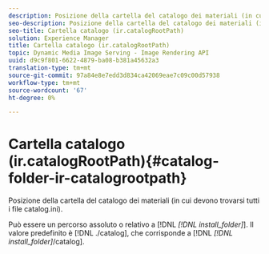 ```yaml
---
description: Posizione della cartella del catalogo dei materiali (in cui devono trovarsi tutti i file catalog.ini).
seo-description: Posizione della cartella del catalogo dei materiali (in cui devono trovarsi tutti i file catalog.ini).
seo-title: Cartella catalogo (ir.catalogRootPath)
solution: Experience Manager
title: Cartella catalogo (ir.catalogRootPath)
topic: Dynamic Media Image Serving - Image Rendering API
uuid: d9c9f801-6622-4879-ba08-b381a45632a3
translation-type: tm+mt
source-git-commit: 97a84e8e7edd3d834ca42069eae7c09c00d57938
workflow-type: tm+mt
source-wordcount: '67'
ht-degree: 0%

---
```



# Cartella catalogo (ir.catalogRootPath){#catalog-folder-ir-catalogrootpath}

Posizione della cartella del catalogo dei materiali (in cui devono trovarsi tutti i file catalog.ini).

Può essere un percorso assoluto o relativo a [!DNL *[!DNL install_folder]*]. Il valore predefinito è [!DNL ./catalog], che corrisponde a [!DNL *[!DNL install_folder]*/catalog].
